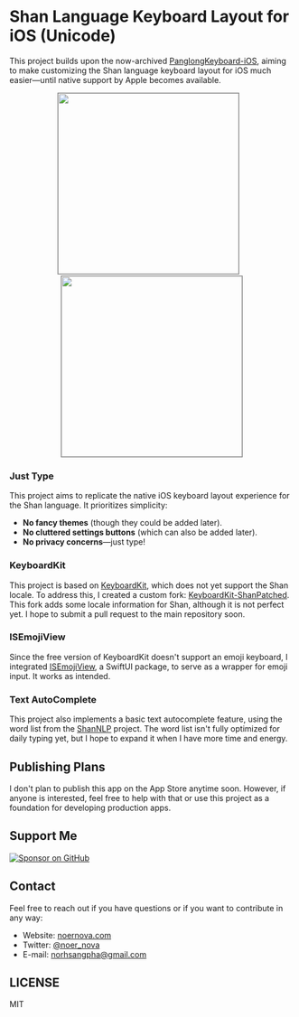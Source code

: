 # Shan Language Keyboard Layout for iOS (Unicode)

This project builds upon the now-archived [PanglongKeyboard-iOS](https://github.com/NoerNova/PanglongKeyboard-iOS), aiming to make customizing the Shan language keyboard layout for iOS much easier—until native support by Apple becomes available.

<p align="center">
  <img style="border: gray 1px solid;" width="320px" src="https://github.com/user-attachments/assets/c423fcd6-bea4-4766-8470-ffbb57ea1026"></img>
  &nbsp;&nbsp;
  <img style="border: gray 1px solid;" width="320px" src="https://github.com/user-attachments/assets/693190bc-2dde-4841-ba7d-ac3fe31a5dcc"></img>
</p>

### Just Type
This project aims to replicate the native iOS keyboard layout experience for the Shan language. It prioritizes simplicity:
- **No fancy themes** (though they could be added later).
- **No cluttered settings buttons** (which can also be added later).
- **No privacy concerns**—just type!

### KeyboardKit
This project is based on [KeyboardKit](https://github.com/KeyboardKit/KeyboardKit), which does not yet support the Shan locale. To address this, I created a custom fork: [KeyboardKit-ShanPatched](https://github.com/NoerNova/KeyboardKit). This fork adds some locale information for Shan, although it is not perfect yet. I hope to submit a pull request to the main repository soon.

### ISEmojiView
Since the free version of KeyboardKit doesn't support an emoji keyboard, I integrated [ISEmojiView](https://github.com/isaced/ISEmojiView), a SwiftUI package, to serve as a wrapper for emoji input. It works as intended.

### Text AutoComplete
This project also implements a basic text autocomplete feature, using the word list from the [ShanNLP](https://github.com/NoerNova/ShanNLP) project. The word list isn't fully optimized for daily typing yet, but I hope to expand it when I have more time and energy.

## Publishing Plans
I don't plan to publish this app on the App Store anytime soon. However, if anyone is interested, feel free to help with that or use this project as a foundation for developing production apps.

## Support Me

[![Sponsor on GitHub](https://gist.githubusercontent.com/cxmeel/0dbc95191f239b631c3874f4ccf114e2/raw/github_sponsor.svg)](https://github.com/sponsors/NoerNova)

## Contact
Feel free to reach out if you have questions or if you want to contribute in any way:

* Website: [noernova.com](https://noernova.com)
* Twitter: [@noer_nova](https://twitter.com/noer_nova)
* E-mail: [norhsangpha@gmail.com](mailto:norhsangpha@gmail)

## LICENSE
MIT
